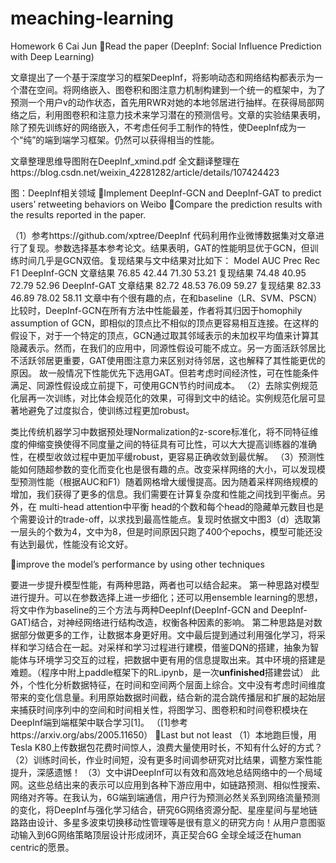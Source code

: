 # meaching-learning
Homework 6
Cai Jun
Read the paper (DeepInf: Social Influence Prediction with Deep Learning)

文章提出了一个基于深度学习的框架DeepInf，将影响动态和网络结构都表示为一个潜在空间。将网络嵌入、图卷积和图注意力机制构建到一个统一的框架中，为了预测一个用户v的动作状态，首先用RWR对她的本地邻居进行抽样。在获得局部网络之后，利用图卷积和注意力技术来学习潜在的预测信号。文章的实验结果表明，除了预先训练好的网络嵌入，不考虑任何手工制作的特性，使DeepInf成为一个“纯”的端到端学习框架。仍然可以获得相当的性能。

文章整理思维导图附在DeepInf_xmind.pdf
全文翻译整理在https://blog.csdn.net/weixin_42281282/article/details/107424423


图：DeepInf相关领域
Implement DeepInf-GCN and DeepInf-GAT to predict users’ retweeting behaviors on Weibo
Compare the prediction results with the results reported in the paper.

（1）参考https://github.com/xptree/DeepInf 代码利用作业微博数据集对文章进行了复现。参数选择基本参考论文。结果表明，GAT的性能明显优于GCN，但训练时间几乎是GCN双倍。复现结果与文中结果对比如下：
  Model		             AUC	Prec	 Rec	 F1
DeepInf-GCN	文章结果	76.85	42.44	71.30	53.21
	          复现结果	74.48	40.95	72.79	52.96
DeepInf-GAT	文章结果	82.72	48.53	76.09	59.27
	          复现结果	82.33	46.89	78.02	58.11
文章中有个很有趣的点，在和baseline（LR、SVM、PSCN）比较时，DeepInf-GCN在所有方法中性能最差，作者将其归因于homophily assumption of GCN，即相似的顶点比不相似的顶点更容易相互连接。在这样的假设下，对于一个特定的顶点，GCN通过取其邻域表示的未加权平均值来计算其隐藏表示。然而，在我们的应用中，同源性假设可能不成立。另一方面活跃邻居比不活跃邻居更重要，GAT使用图注意力来区别对待邻居，这也解释了其性能更优的原因。
故一般情况下性能优先下选用GAT。但若考虑时间经济性，可在性能条件满足、同源性假设成立前提下，可使用GCN节约时间成本。
（2）去除实例规范化层再一次训练，对比体会规范化的效果，可得到文中的结论。实例规范化层可显著地避免了过度拟合，使训练过程更加robust。

类比传统机器学习中数据预处理Normalization的z-score标准化，将不同特征维度的伸缩变换使得不同度量之间的特征具有可比性，可以大大提高训练器的准确性，在模型收敛过程中更加平缓robust，更容易正确收敛到最优解。
（3）预测性能如何随超参数的变化而变化也是很有趣的点。改变采样网络的大小，可以发现模型预测性能（根据AUC和F1）随着网格增大缓慢提高。因为随着采样网络规模的增加，我们获得了更多的信息。我们需要在计算复杂度和性能之间找到平衡点。另外，在 multi-head attention中平衡 head的个数和每个head的隐藏单元数目也是个需要设计的trade-off，以求找到最高性能点。复现时依据文中图3（d）选取第一层头的个数为4，文中为8，但是时间原因只跑了400个epochs，模型可能还没有达到最优，性能没有论文好。

improve the model’s performance by using other techniques

要进一步提升模型性能，有两种思路，两者也可以结合起来。
第一种思路对模型进行提升。可以在参数选择上进一步细化；还可以用ensemble learning的思想，将文中作为baseline的三个方法与两种DeepInf(DeepInf-GCN and DeepInf-GAT)结合，对神经网络进行结构改造，权衡各种因素的影响。
第二种思路是对数据部分做更多的工作，让数据本身更好用。文中最后提到通过利用强化学习，将采样和学习结合在一起。对采样和学习过程进行建模，借鉴DQN的搭建，抽象为智能体与环境学习交互的过程，把数据中更有用的信息提取出来。其中环境的搭建是难题。（程序中附上paddle框架下的RL.ipynb，是一次**unfinished**搭建尝试）
此外，个性化分析数据特征，在时间和空间两个层面上综合。文中没有考虑时间维度带来的变化信息量。利用原始数据时间截，结合新的混合跳传播层和扩展的起始层来捕获时间序列中的空间和时间相关性，将图学习、图卷积和时间卷积模块在DeepInf端到端框架中联合学习[1]。
（[1]参考https://arxiv.org/abs/2005.11650）
Last but not least
（1）本地跑巨慢，用Tesla K80上传数据包花费时间惊人，浪费大量使用时长，不知有什么好的方式？
（2）训练时间长，作业时间短，没有更多时间调参研究对比结果，调整方案性能提升，深感遗憾！
（3）文中讲DeepInf可以有效和高效地总结网络中的一个局域网。这些总结出来的表示可以应用到各种下游应用中，如链路预测、相似性搜索、网络对齐等。在我认为，6G端到端通信，用户行为预测必然关系到网络流量预测的变化，将DeepInf与强化学习结合，研究6G网络资源分配、星座星间与星地链路路由设计、多星多波束切换移动性管理等是很有意义的研究方向！从用户意图驱动输入到6G网络策略顶层设计形成闭环，真正契合6G 全球全域泛在human centric的愿景。
